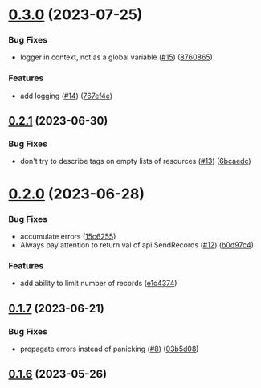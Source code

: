 # [0.3.0](https://github.com/observeinc/aws-snapshot/compare/v0.2.1...v0.3.0) (2023-07-25)


### Bug Fixes

* logger in context, not as a global variable ([#15](https://github.com/observeinc/aws-snapshot/issues/15)) ([8760865](https://github.com/observeinc/aws-snapshot/commit/876086585159cdf86e006ba9eb75e5ab1ec25228))


### Features

* add logging ([#14](https://github.com/observeinc/aws-snapshot/issues/14)) ([767ef4e](https://github.com/observeinc/aws-snapshot/commit/767ef4e0408e159210d6367aadee525968417415))



## [0.2.1](https://github.com/observeinc/aws-snapshot/compare/v0.2.0...v0.2.1) (2023-06-30)


### Bug Fixes

* don't try to describe tags on empty lists of resources ([#13](https://github.com/observeinc/aws-snapshot/issues/13)) ([6bcaedc](https://github.com/observeinc/aws-snapshot/commit/6bcaedca9687d92ec12552625df1e761ebf9378f))



# [0.2.0](https://github.com/observeinc/aws-snapshot/compare/v0.1.7...v0.2.0) (2023-06-28)


### Bug Fixes

* accumulate errors ([15c6255](https://github.com/observeinc/aws-snapshot/commit/15c6255b079b057bb4ebe072890c8f0949a4cacf))
* Always pay attention to return val of api.SendRecords ([#12](https://github.com/observeinc/aws-snapshot/issues/12)) ([b0d97c4](https://github.com/observeinc/aws-snapshot/commit/b0d97c4e4aa12a720b1ba1771676aecc1eb299e8))


### Features

* add ability to limit number of records ([e1c4374](https://github.com/observeinc/aws-snapshot/commit/e1c43747b5099529f432a7ff0ed3bf968e370932))



## [0.1.7](https://github.com/observeinc/aws-snapshot/compare/v0.1.6...v0.1.7) (2023-06-21)


### Bug Fixes

* propagate errors instead of panicking ([#8](https://github.com/observeinc/aws-snapshot/issues/8)) ([03b5d08](https://github.com/observeinc/aws-snapshot/commit/03b5d0894659ce6046b4c599b480ed0a1fdc715e))



## [0.1.6](https://github.com/observeinc/aws-snapshot/compare/v0.1.5...v0.1.6) (2023-05-26)




